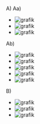 A)
  Aa)
  - ![grafik](https://github.com/user-attachments/assets/8a144713-d1d4-4d94-893b-215949cef808)
  - ![grafik](https://github.com/user-attachments/assets/e42faa49-79ca-43af-bc7f-95c0016e590d)
  - ![grafik](https://github.com/user-attachments/assets/05284589-4cfc-43ad-8f51-385906c77aa5)
    
  Ab)
  - ![grafik](https://github.com/user-attachments/assets/7e620d10-5a22-44dd-b146-8e606063eac0)
  - ![grafik](https://github.com/user-attachments/assets/361ca27a-28a3-4244-aaea-918a32bbb2fc)
  - ![grafik](https://github.com/user-attachments/assets/9343db11-443d-4176-8955-f96a28b3ed87)
  - ![grafik](https://github.com/user-attachments/assets/fc808f6b-c586-46be-a173-172d162fb8ba)
  - ![grafik](https://github.com/user-attachments/assets/76057c19-3514-4811-a340-51603b80152b)

B)
- ![grafik](https://github.com/user-attachments/assets/b8da56ad-bad2-4700-8ea6-d6fc3f1baab2)
- ![grafik](https://github.com/user-attachments/assets/93297449-628a-4033-8098-b4a300ba84e8)
- ![grafik](https://github.com/user-attachments/assets/9060f7e7-239e-41e6-84d6-4c1a8739e843)
